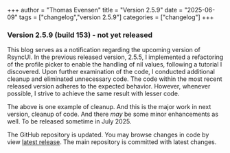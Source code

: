 +++
author = "Thomas Evensen"
title = "Version 2.5.9"
date = "2025-06-09"
tags = ["changelog","version 2.5.9"]
categories = ["changelog"]
+++

### Version 2.5.9 (build 153) - not yet released

This blog serves as a notification regarding the upcoming version of RsyncUI. In the previous released version, 2.5.5, I implemented a refactoring of the profile picker to enable the handling of nil values, following a tutorial I discovered. Upon further examination of the code, I conducted additional cleanup and eliminated unnecessary code. The code within the most recent released version adheres to the expected behavior. However, whenever possible, I strive to achieve the same result with lesser code.

The above is one example of cleanup. And this is the major work in next version, cleanup of code. And there *may* be some minor enhancements as well. To be released sometime in July 2025. 

The GitHub repository is updated. You may browse changes in code by view  [latest release](https://github.com/rsyncOSX/RsyncUI/releases/tag/v2.5.8). The main repository is committed with latest changes.